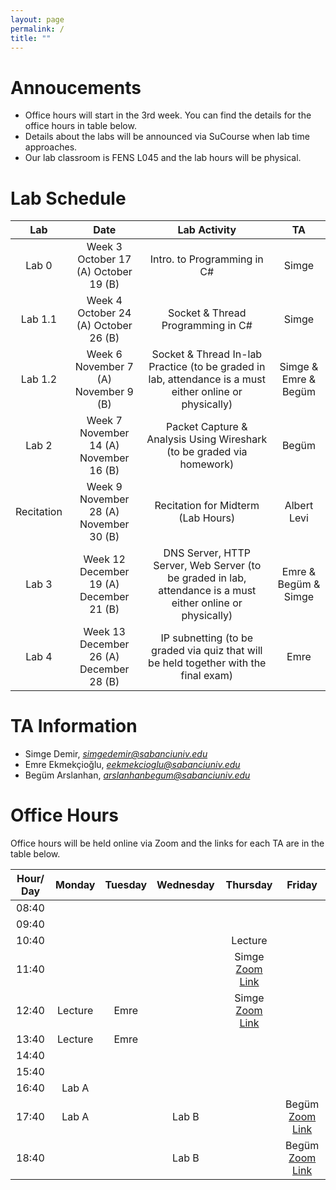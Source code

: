 ```yaml
---
layout: page
permalink: /
title: ""
---
```


# Annoucements
- Office hours will start in the 3rd week. You can find the details for the office hours in table below.
- Details about the labs will be announced via SuCourse when lab time approaches.
- Our lab classroom is FENS L045 and the lab hours will be physical.


# Lab Schedule

| Lab          |        Date            |                                     Lab Activity                                     |   TA    |
| :------------: | :---------------------: | :----------------------------------------------------------------------------------: | :-----: |
| Lab 0        |  Week 3 <br/> October 17 (A) October 19 (B)|                             Intro. to Programming in C#                              |  Simge  |
| Lab 1.1      |  Week 4 <br/> October 24 (A) October 26 (B) |                          Socket & Thread Programming in C#                           |  Simge   |
| Lab 1.2      |  Week 6 <br/> November 7 (A) November 9 (B) |                Socket & Thread In-lab Practice (to be graded in lab, attendance is a must either online or physically)                 |  Simge & Emre & Begüm  |
| Lab 2        |  Week 7 <br/> November 14 (A) November 16 (B) |        Packet Capture & Analysis Using Wireshark (to be graded via homework)         |  Begüm   |
| Recitation   |  Week 9 <br/> November 28 (A) November 30 (B) | Recitation for Midterm (Lab Hours) | Albert Levi |
| Lab 3   |  Week 12 <br/> December 19 (A) December 21 (B) |              DNS Server, HTTP Server, Web Server (to be graded in lab, attendance is a must either online or physically)               | Emre & Begüm & Simge |
| Lab 4   |  Week 13 <br/> December 26 (A) December 28 (B) | IP subnetting (to be graded via quiz that will be held together with the final exam) | Emre |


# TA Information

- Simge Demir, *simgedemir@sabanciuniv.edu*  
- Emre Ekmekçioğlu, *eekmekcioglu@sabanciuniv.edu*
- Begüm Arslanhan,  *arslanhanbegum@sabanciuniv.edu*


# Office Hours

Office hours will be held online via Zoom and the links for each TA are in the table below. 

| Hour/ Day |     **Monday**      |  **Tuesday** |  **Wednesday**  |  **Thursday**   |     **Friday**      |
| :-------: | :-----------------: | :-----------:| :-------------: | :-------------: | :-----------------: |
|   08:40   |			 	      |       		 |                 |                 |
|   09:40   | 		 	          |        		 |                 |                 |                     |
|   10:40   |                     |              |  			   | Lecture         |
|   11:40   |                     |              |                 | Simge [Zoom Link](https://sabanciuniv.zoom.us/j/7395411642?pwd=bkJpZXdoa3JHNFo1R215TlUvZTJVZz09)               |                     |
|   12:40   | Lecture             | Emre             |                 | Simge [Zoom Link](https://sabanciuniv.zoom.us/j/7395411642?pwd=bkJpZXdoa3JHNFo1R215TlUvZTJVZz09)               |                     |
|   13:40   | Lecture             | Emre             |                 |                 |                     |
|   14:40   |                     |              |                 |                 |                     |
|   15:40   |                     |              |                 |                 |                     |
|   16:40   | Lab A               |              |                 |                 |                     |
|   17:40   | Lab A               |              | Lab B           |                 |  Begüm [Zoom Link](https://sabanciuniv.zoom.us/j/6119892969?pwd=YVBMV2tkbXRhUEpLMFY1MmNiaEhBUT09)                  |
|   18:40   |                     |              | Lab B           |                 |  Begüm [Zoom Link](https://sabanciuniv.zoom.us/j/6119892969?pwd=YVBMV2tkbXRhUEpLMFY1MmNiaEhBUT09)                   |




